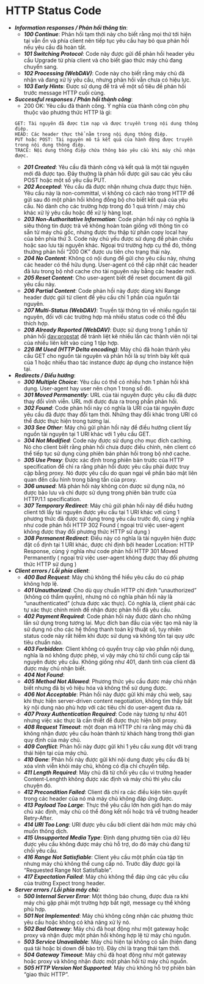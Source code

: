 # HTTP Status Code
- ***Information responses / Phản hồi thông tin***:
  - ***100 Continue***: Phản hồi tạm thời này cho biết rằng mọi thứ tới hiện tại vẫn ổn và phía client nên tiếp tục yêu cầu hay bỏ qua phản hồi nếu yêu cầu đã hoàn tất.
  - ***101 Switching Protocol***: Code này được gửi để phản hồi header yêu cầu Upgrade từ phía client và cho biết giao thức máy chủ đang chuyển sang.
  - ***102 Processing (WebDAV)***: Code này cho biết rằng máy chủ đã nhận và đang xử lý yêu cầu, nhưng phản hồi vẫn chưa có hiệu lực.
  - ***103 Early Hints***: Được sử dụng để trả về một số tiêu đề phản hồi trước message HTTP cuối cùng.
- ***Successful responses / Phản hồi thành công***:
  - 200 OK: Yêu cầu đã thành công. Ý nghĩa của thành công còn phụ thuộc vào phương thức HTTP là gì:
  ~~~
  GET: Tài nguyên đã được tìm nạp và được truyền trong nội dung thông điệp.
  HEAD: Các header thực thể nằm trong nội dung thông điệp.
  PUT hoặc POST: Tài nguyên mô tả kết quả của hành động được truyền trong nội dung thông điệp.
  TRACE: Nội dung thông điệp chứa thông báo yêu cầu khi máy chủ nhận được.
  ~~~
  - ***201 Created***: Yêu cầu đã thành công và kết quả là một tài nguyên mới đã được tạo. Đây thường là phản hồi được gửi sau các yêu cầu POST hoặc một số yêu cầu PUT.
  - ***202 Accepted***: Yêu cầu đã được nhận nhưng chưa được thực hiện. Yêu cầu này là non-committal, vì không có cách nào trong HTTP để gửi sau đó một phản hồi không đồng bộ cho biết kết quả của yêu cầu. Nó dành cho các trường hợp trong đó 1 quá trình / máy chủ khác xử lý yêu cầu hoặc để xử lý hàng loạt.
  - ***203 Non-Authoritative Information***: Code phản hồi này có nghĩa là siêu thông tin được trả về không hoàn toàn giống với thông tin có sẵn từ máy chủ gốc, nhưng được thu thập từ phần copy local hay của bên phía thứ   3. Code này chủ yếu được sử dụng để phản chiếu hoặc sao lưu tài nguyên khác. Ngoại trừ trường hợp cụ thể đó, thông thường phản hồi “200 OK” được ưu tiên cho trạng thái này.
  - ***204 No Content***: Không có nội dung để gửi cho yêu cầu này, nhưng các header có thể hữu dụng. User-agent có thể cập nhật các header đã lưu trong bộ nhớ cache cho tài nguyên này bằng các header mới.
  - ***205 Reset Content***: Cho user-agent biết để reset document đã gửi yêu cầu này.
  - ***206 Partial Content***: Code phản hồi này được dùng khi Range header được gửi từ client để yêu cầu chỉ 1 phần của nguồn tài nguyên.
  - ***207 Multi-Status (WebDAV)***: Truyền tải thông tin về nhiều nguồn tài nguyên, đối với các trường hợp mà nhiều status code có thể đều thích hợp.
  - ***208 Already Reported (WebDAV)***: Được sử dụng trong 1 phần tử phản hồi <dav:propstat> để tránh liệt kê nhiều lần các thành viên nội tại của nhiều liên kết vào cùng 1 tập hợp.
  - ***226 IM Used (HTTP Delta encoding)***: Máy chủ đã hoàn thành yêu cầu GET cho nguồn tài nguyên và phản hồi là sự trình bày kết quả của 1 hoặc nhiều thao tác instance được áp dụng cho instance hiện tại.
- ***Redirects / Điều hướng***:
  - ***300 Multiple Choice***: Yêu cầu có thể có nhiều hơn 1 phản hồi khả dụng. User-agent hay user nên chọn 1 trong số đó.
  - ***301 Moved Permanently***: URL của tài nguyên được yêu cầu đã được thay đổi vĩnh viễn. URL mới được đưa ra trong phần phản hồi.
  - ***302 Found***: Code phản hồi này có nghĩa là URI của tài nguyên được yêu cầu đã được thay đổi tạm thời. Những thay đổi khác trong URI có thể được thực hiện trong tương lai.
  - ***303 See Other***: Máy chủ gửi phản hồi này để điều hướng client lấy nguồn tài nguyên tại 1 URI khác với 1 yêu cầu GET.
  - ***304 Not Modified***: Code này được sử dụng cho mục đích caching. Nó cho client biết rằng phản hồi chưa được điều chỉnh, nên client có thể tiếp tục sử dụng cùng phiên bản phản hồi trong bộ nhớ cache.
  - ***305 Use Proxy***: Được xác định trong phiên bản trước của HTTP specification để chỉ ra rằng phản hồi được yêu cầu phải được truy cập bằng proxy. Nó được yêu cầu do quan ngại về phần bảo mật liên quan đến      cấu hình trong băng tần của proxy.
  - ***306 unused***: Mã phản hồi này không còn được sử dụng nữa, nó được bảo lưu và chỉ được sử dụng trong phiên bản trước của HTTP/1.1 specification.
  - ***307 Temporary Redirect***: Máy chủ gửi phản hồi này để điều hướng client tới lấy tài nguyên được yêu cầu tại 1 URI khác với cùng 1 phương thức đã được sử dụng trong yêu cầu trước đó, cùng ý nghĩa như code     phản hồi HTTP 302 Found ( ngoại trừ việc user-agent không được thay đổi phương thức HTTP sử dụng )
  - ***308 Permanent Redirect***: Điều này có nghĩa là tài nguyên hiện được đặt cố định tại 1 URI khác, được chỉ định bởi header Location: HTTP Response, cùng ý nghĩa như code phản hồi HTTP 301 Moved Permanently    ( ngoại trừ việc user-agent không được thay đổi phương thức HTTP sử dụng )
- ***Client errors / Lỗi phía client***:
  - ***400 Bad Request***: Máy chủ không thể hiểu yêu cầu do cú pháp không hợp lệ.
  - ***401 Unauthorized***: Cho dù quy chuẩn HTTP chỉ định “unauthorized” (không có thẩm quyền), nhưng nó có nghĩa phản hồi này là “unauthenticated” (chưa được xác thực). Có nghĩa là, client phải các tự xác thực    chính mình để nhận được phản hồi đã yêu cầu.
  - ***402 Payment Required***: Code phản hồi này được dành cho những lần sử dụng trong tương lai. Mục đích ban đầu của việc tạo mã này là sử dụng nó cho các hệ thống thanh toán kỹ thuật số, tuy nhiên status code này rất hiếm khi được sử dụng và không tồn tại quy ước tiêu chuẩn nào.
  - ***403 Forbidden***: Client không có quyền truy cập vào phần nội dung, nghĩa là nó không được phép, vì vậy máy chủ từ chối cung cấp tài nguyên được yêu cầu. Không giống như 401, danh tính của client đã được     máy chủ nhận biết.
  - ***404 Not Found***:
  - ***405 Method Not Allowed***: Phương thức yêu cầu được máy chủ nhận biết nhưng đã bị vô hiệu hóa và không thể sử dụng được.
  - ***406 Not Acceptable***: Phản hồi này được gửi khi máy chủ web, sau khi thực hiện server-driven content negotiation, không tìm thấy bất kỳ nội dung nào phù hợp với các tiêu chí do user-agent đưa ra.
  - ***407 Proxy Authentication Required***: Code này tương tự như 401 nhưng việc xác thực là cần thiết để được thực hiện bởi proxy.
  - ***408 Request Timeout***: một đoạn mã HTTP chỉ ra rằng máy chủ đã không nhận được yêu cầu hoàn thành từ khách hàng trong thời gian quy định của máy chủ.
  - ***409 Conflict***: Phản hồi này được gửi khi 1 yêu cầu xung đột với trạng thái hiện tại của máy chủ.
  - ***410 Gone***: Phản hồi này được gửi khi nội dung được yêu cầu đã bị xóa vĩnh viễn khỏi máy chủ, không có địa chỉ chuyển tiếp.
  - ***411 Length Required***: Máy chủ đã từ chối yêu cầu vì trường header Content-Lenghth không được xác định và máy chủ thì yêu cầu chuyện đó.
  - ***412 Precondition Failed***: Client đã chỉ ra các điều kiện tiên quyết trong các header của nó mà máy chủ không đáp ứng được.
  - ***413 Payload Too Large***: Thực thể yêu cầu lớn hơn giới hạn do máy chủ xác định, máy chủ có thể đóng kết nối hoặc trả về trường header Retry-After.
  - ***414 URI Too Long***: URI được yêu cầu bởi client dài hơn mức máy chủ muốn thông dịch.
  - ***415 Unsupported Media Type***: Định dạng phương tiện của dữ liệu được yêu cầu không được máy chủ hỗ trợ, do đó máy chủ đang từ chối yêu cầu.
  - ***416 Range Not Satisfiable***: Client yêu cầu một phần của tập tin nhưng máy chủ không thể cung cấp nó. Trước đây được gọi là “Requested Range Not Satisfiable”.
  - ***417 Expectation Failed***: Máy chủ không thể đáp ứng các yêu cầu của trường Expect trong header.
- ***Server errors / Lỗi phía máy chủ***:
  - ***500 Internal Server Error***: Một thông báo chung, được đưa ra khi máy chủ gặp phải một trường hợp bất ngờ, message cụ thể không phù hợp.
  - ***501 Not Implemented***: Máy chủ không công nhận các phương thức yêu cầu hoặc không có khả năng xử lý nó.
  - ***502 Bad Gateway***: Máy chủ đã hoạt động như một gateway hoặc proxy và nhận được một phản hồi không hợp lệ từ máy chủ nguồn.
  - ***503 Service Unavailable***: Máy chủ hiện tại không có sẵn (hiện đang quá tải hoặc bị down để bảo trì). Đây chỉ là trạng thái tạm thời.
  - ***504 Gateway Timeout***: Máy chủ đã hoạt động như một gateway hoặc proxy và không nhận được một phản hồi từ máy chủ nguồn.
  - ***505 HTTP Version Not Supported***: Máy chủ không hỗ trợ phiên bản “giao thức HTTP”.
